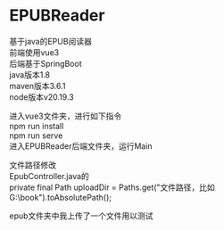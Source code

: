 # EPUBReader
基于java的EPUB阅读器   
前端使用vue3   
后端基于SpringBoot   
java版本1.8   
maven版本3.6.1   
node版本v20.19.3    


进入vue3文件夹，进行如下指令    
npm run install    
npm run serve     
进入EPUBReader后端文件夹，运行Main     

文件路径修改       
EpubController.java的      
 private final Path uploadDir = Paths.get("文件路径，比如G:\\book").toAbsolutePath();       
 
 epub文件夹中我上传了一个文件用以测试